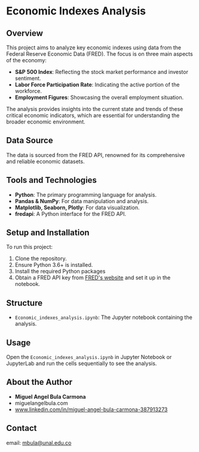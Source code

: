 # Economic Indexes Analysis

## Overview
This project aims to analyze key economic indexes using data from the Federal Reserve Economic Data (FRED). The focus is on three main aspects of the economy:
- **S&P 500 Index**: Reflecting the stock market performance and investor sentiment.
- **Labor Force Participation Rate**: Indicating the active portion of the workforce.
- **Employment Figures**: Showcasing the overall employment situation.

The analysis provides insights into the current state and trends of these critical economic indicators, which are essential for understanding the broader economic environment.

## Data Source
The data is sourced from the FRED API, renowned for its comprehensive and reliable economic datasets. 

## Tools and Technologies
- **Python**: The primary programming language for analysis.
- **Pandas & NumPy**: For data manipulation and analysis.
- **Matplotlib, Seaborn, Plotly**: For data visualization.
- **fredapi**: A Python interface for the FRED API.

## Setup and Installation
To run this project:
1. Clone the repository.
2. Ensure Python 3.6+ is installed.
3. Install the required Python packages
4. Obtain a FRED API key from [FRED's website](https://fred.stlouisfed.org/) and set it up in the notebook.

## Structure
- `Economic_indexes_analysis.ipynb`: The Jupyter notebook containing the analysis.

## Usage
Open the `Economic_indexes_analysis.ipynb` in Jupyter Notebook or JupyterLab and run the cells sequentially to see the analysis.

## About the Author

- **Miguel Angel Bula Carmona**
- miguelangelbula.com
- www.linkedin.com/in/miguel-angel-bula-carmona-387913273

## Contact

email: mbula@unal.edu.co
